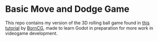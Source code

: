 # Basic Move and Dodge Game

This repo contains my version of the 3D rolling ball game found in
[this tutorial][playlist] by [BornCG][channel], made to learn Godot
in preparation for more work in videogame development.

[playlist]: https://www.youtube.com/playlist?list=PLda3VoSoc_TSBBOBYwcmlamF1UrjVtccZ
[channel]: https://www.youtube.com/channel/UCdioEctcBLd2nw2aQkl8msw

